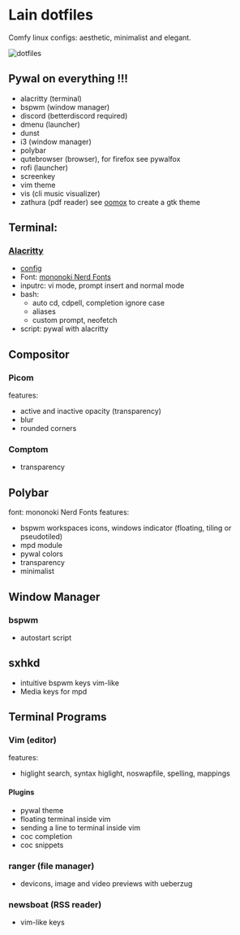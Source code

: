 # Lain dotfiles

Comfy linux configs: aesthetic, minimalist and elegant.

![dotfiles](/img/dotfiles.gif)

## Pywal on everything !!!

- alacritty (terminal)
- bspwm (window manager)
- discord (betterdiscord required) 
- dmenu (launcher)
- dunst
- i3 (window manager)
- polybar
- qutebrowser (browser), for firefox see pywalfox
- rofi (launcher)
- screenkey
- vim theme
- vis (cli music visualizer)
- zathura (pdf reader)
see [oomox](https://github.com/themix-project/oomox)  to create a gtk theme

## Terminal:
### [Alacritty](https://github.com/alacritty/alacritty)
- [config](https://github.com/andyrufasto/dotfiles-debian/tree/master/.config/alacritty)
- Font: [mononoki Nerd Fonts](https://github.com/andyrufasto/dotfiles-debian/tree/master/.local/share/fonts/Mononoki)
- inputrc: vi mode, prompt insert and normal mode
- bash:
	- auto cd, cdpell, completion ignore case
	- aliases
	- custom prompt, neofetch
- script: pywal with alacritty

## Compositor
### Picom
features:
- active and inactive opacity (transparency)
- blur
- rounded corners
### Comptom
- transparency

## Polybar
font: mononoki Nerd Fonts
features:
- bspwm workspaces icons, windows indicator (floating, tiling or pseudotiled)
- mpd module
- pywal colors
- transparency
- minimalist

## Window Manager
### bspwm
- autostart script

## sxhkd
- intuitive bspwm keys vim-like
- Media keys for mpd


## Terminal Programs
### Vim (editor)
features:
- higlight search, syntax higlight, noswapfile, spelling, mappings
#### Plugins
- pywal theme
- floating terminal inside vim
- sending a line to terminal inside vim
- coc completion
- coc snippets


### ranger (file manager)
- devicons, image  and video previews with ueberzug

### newsboat (RSS reader)
- vim-like keys


